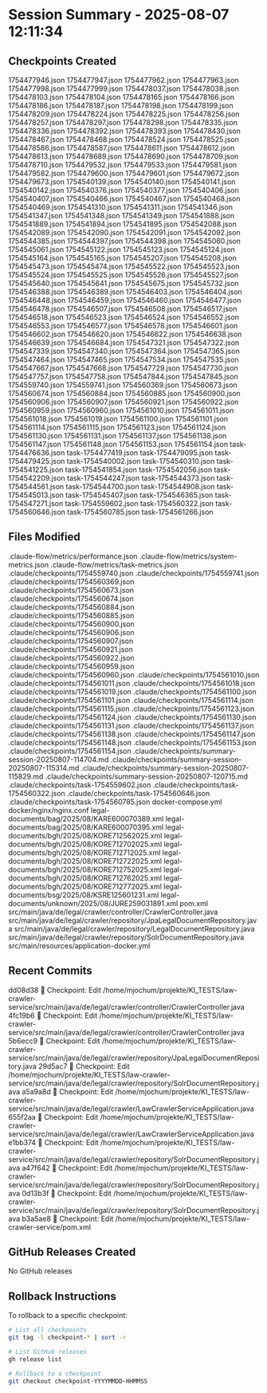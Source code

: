 # Session Summary - 2025-08-07 12:11:34

## Checkpoints Created
1754477946.json
1754477947.json
1754477962.json
1754477963.json
1754477998.json
1754477999.json
1754478037.json
1754478038.json
1754478103.json
1754478104.json
1754478165.json
1754478166.json
1754478186.json
1754478187.json
1754478198.json
1754478199.json
1754478209.json
1754478224.json
1754478225.json
1754478256.json
1754478257.json
1754478297.json
1754478298.json
1754478335.json
1754478336.json
1754478392.json
1754478393.json
1754478430.json
1754478467.json
1754478468.json
1754478524.json
1754478525.json
1754478586.json
1754478587.json
1754478611.json
1754478612.json
1754478613.json
1754478689.json
1754478690.json
1754478709.json
1754478710.json
1754479532.json
1754479533.json
1754479581.json
1754479582.json
1754479600.json
1754479601.json
1754479672.json
1754479673.json
1754540139.json
1754540140.json
1754540141.json
1754540142.json
1754540376.json
1754540377.json
1754540406.json
1754540407.json
1754540466.json
1754540467.json
1754540468.json
1754540469.json
1754541310.json
1754541311.json
1754541346.json
1754541347.json
1754541348.json
1754541349.json
1754541888.json
1754541889.json
1754541894.json
1754541895.json
1754542088.json
1754542089.json
1754542090.json
1754542091.json
1754542092.json
1754544385.json
1754544397.json
1754544398.json
1754545060.json
1754545061.json
1754545122.json
1754545123.json
1754545124.json
1754545164.json
1754545165.json
1754545207.json
1754545208.json
1754545473.json
1754545474.json
1754545522.json
1754545523.json
1754545524.json
1754545525.json
1754545526.json
1754545527.json
1754545640.json
1754545641.json
1754545675.json
1754545732.json
1754546388.json
1754546389.json
1754546403.json
1754546404.json
1754546448.json
1754546459.json
1754546460.json
1754546477.json
1754546478.json
1754546507.json
1754546508.json
1754546517.json
1754546518.json
1754546523.json
1754546524.json
1754546552.json
1754546553.json
1754546577.json
1754546578.json
1754546601.json
1754546602.json
1754546620.json
1754546622.json
1754546638.json
1754546639.json
1754546684.json
1754547321.json
1754547322.json
1754547339.json
1754547340.json
1754547364.json
1754547365.json
1754547464.json
1754547465.json
1754547534.json
1754547535.json
1754547667.json
1754547668.json
1754547729.json
1754547730.json
1754547757.json
1754547758.json
1754547844.json
1754547845.json
1754559740.json
1754559741.json
1754560369.json
1754560673.json
1754560674.json
1754560884.json
1754560885.json
1754560900.json
1754560906.json
1754560907.json
1754560921.json
1754560922.json
1754560959.json
1754560960.json
1754561010.json
1754561011.json
1754561018.json
1754561019.json
1754561100.json
1754561101.json
1754561114.json
1754561115.json
1754561123.json
1754561124.json
1754561130.json
1754561131.json
1754561137.json
1754561138.json
1754561147.json
1754561148.json
1754561153.json
1754561154.json
task-1754476636.json
task-1754477419.json
task-1754479095.json
task-1754479425.json
task-1754540002.json
task-1754540310.json
task-1754541225.json
task-1754541854.json
task-1754542056.json
task-1754542209.json
task-1754544247.json
task-1754544373.json
task-1754544561.json
task-1754544700.json
task-1754544908.json
task-1754545013.json
task-1754545407.json
task-1754546365.json
task-1754547271.json
task-1754559602.json
task-1754560322.json
task-1754560646.json
task-1754560785.json
task-1754561266.json

## Files Modified
.claude-flow/metrics/performance.json
.claude-flow/metrics/system-metrics.json
.claude-flow/metrics/task-metrics.json
.claude/checkpoints/1754559740.json
.claude/checkpoints/1754559741.json
.claude/checkpoints/1754560369.json
.claude/checkpoints/1754560673.json
.claude/checkpoints/1754560674.json
.claude/checkpoints/1754560884.json
.claude/checkpoints/1754560885.json
.claude/checkpoints/1754560900.json
.claude/checkpoints/1754560906.json
.claude/checkpoints/1754560907.json
.claude/checkpoints/1754560921.json
.claude/checkpoints/1754560922.json
.claude/checkpoints/1754560959.json
.claude/checkpoints/1754560960.json
.claude/checkpoints/1754561010.json
.claude/checkpoints/1754561011.json
.claude/checkpoints/1754561018.json
.claude/checkpoints/1754561019.json
.claude/checkpoints/1754561100.json
.claude/checkpoints/1754561101.json
.claude/checkpoints/1754561114.json
.claude/checkpoints/1754561115.json
.claude/checkpoints/1754561123.json
.claude/checkpoints/1754561124.json
.claude/checkpoints/1754561130.json
.claude/checkpoints/1754561131.json
.claude/checkpoints/1754561137.json
.claude/checkpoints/1754561138.json
.claude/checkpoints/1754561147.json
.claude/checkpoints/1754561148.json
.claude/checkpoints/1754561153.json
.claude/checkpoints/1754561154.json
.claude/checkpoints/summary-session-20250807-114704.md
.claude/checkpoints/summary-session-20250807-115314.md
.claude/checkpoints/summary-session-20250807-115829.md
.claude/checkpoints/summary-session-20250807-120715.md
.claude/checkpoints/task-1754559602.json
.claude/checkpoints/task-1754560322.json
.claude/checkpoints/task-1754560646.json
.claude/checkpoints/task-1754560785.json
docker-compose.yml
docker/nginx/nginx.conf
legal-documents/bag/2025/08/KARE600070389.xml
legal-documents/bag/2025/08/KARE600070395.xml
legal-documents/bgh/2025/08/KORE712562025.xml
legal-documents/bgh/2025/08/KORE712702025.xml
legal-documents/bgh/2025/08/KORE712712025.xml
legal-documents/bgh/2025/08/KORE712722025.xml
legal-documents/bgh/2025/08/KORE712752025.xml
legal-documents/bgh/2025/08/KORE712762025.xml
legal-documents/bgh/2025/08/KORE712772025.xml
legal-documents/bsg/2025/08/KSRE125601231.xml
legal-documents/unknown/2025/08/JURE259031891.xml
pom.xml
src/main/java/de/legal/crawler/controller/CrawlerController.java
src/main/java/de/legal/crawler/repository/JpaLegalDocumentRepository.java
src/main/java/de/legal/crawler/repository/LegalDocumentRepository.java
src/main/java/de/legal/crawler/repository/SolrDocumentRepository.java
src/main/resources/application-docker.yml

## Recent Commits
dd08d38 🔖 Checkpoint: Edit /home/mjochum/projekte/KI_TESTS/law-crawler-service/src/main/java/de/legal/crawler/controller/CrawlerController.java
4fc19b6 🔖 Checkpoint: Edit /home/mjochum/projekte/KI_TESTS/law-crawler-service/src/main/java/de/legal/crawler/controller/CrawlerController.java
5b6ecc9 🔖 Checkpoint: Edit /home/mjochum/projekte/KI_TESTS/law-crawler-service/src/main/java/de/legal/crawler/repository/JpaLegalDocumentRepository.java
29d5ac7 🔖 Checkpoint: Edit /home/mjochum/projekte/KI_TESTS/law-crawler-service/src/main/java/de/legal/crawler/repository/SolrDocumentRepository.java
a5a9a8d 🔖 Checkpoint: Edit /home/mjochum/projekte/KI_TESTS/law-crawler-service/src/main/java/de/legal/crawler/LawCrawlerServiceApplication.java
655f2aa 🔖 Checkpoint: Edit /home/mjochum/projekte/KI_TESTS/law-crawler-service/src/main/java/de/legal/crawler/LawCrawlerServiceApplication.java
e1bb374 🔖 Checkpoint: Edit /home/mjochum/projekte/KI_TESTS/law-crawler-service/src/main/java/de/legal/crawler/repository/SolrDocumentRepository.java
a47f642 🔖 Checkpoint: Edit /home/mjochum/projekte/KI_TESTS/law-crawler-service/src/main/java/de/legal/crawler/repository/SolrDocumentRepository.java
0d13b3f 🔖 Checkpoint: Edit /home/mjochum/projekte/KI_TESTS/law-crawler-service/src/main/java/de/legal/crawler/repository/SolrDocumentRepository.java
b3a5ae8 🔖 Checkpoint: Edit /home/mjochum/projekte/KI_TESTS/law-crawler-service/pom.xml

## GitHub Releases Created
No GitHub releases

## Rollback Instructions
To rollback to a specific checkpoint:
```bash
# List all checkpoints
git tag -l checkpoint-* | sort -r

# List GitHub releases
gh release list

# Rollback to a checkpoint
git checkout checkpoint-YYYYMMDD-HHMMSS
```
